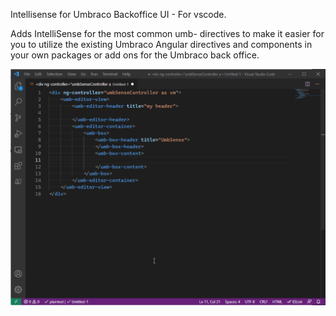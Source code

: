 Intellisense for Umbraco Backoffice UI - For vscode.

Adds IntelliSense for the most common umb- directives to make it easier for you to utilize the existing Umbraco Angular directives and components in your own packages or add ons for the Umbraco back office.


![Demo](https://github.com/KevinJump/UmbSense/raw/vs-code/demo.gif)





